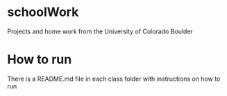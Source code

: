 # schoolWork
Projects and home work from the University of Colorado Boulder

# How to run
There is a README.md file in each class folder with instructions on how to run